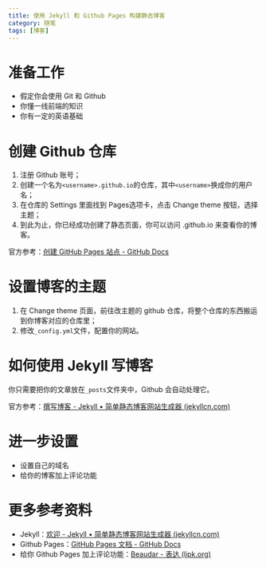 ```yaml
---
title: 使用 Jekyll 和 Github Pages 构建静态博客
category: 随笔
tags: [博客]
---
```


# 准备工作

- 假定你会使用 Git 和 Github
- 你懂一线前端的知识
- 你有一定的英语基础

# 创建 Github 仓库

1. 注册 Github 账号；
2. 创建一个名为`<username>.github.io`的仓库，其中`<username>`换成你的用户名；
3. 在仓库的 Settings 里面找到 Pages选项卡，点击 Change theme 按钮，选择主题；
4. 到此为止，你已经成功创建了静态页面，你可以访问 <username>.github.io 来查看你的博客。

官方参考：[创建 GitHub Pages 站点 - GitHub Docs](https://docs.github.com/cn/pages/getting-started-with-github-pages/creating-a-github-pages-site)

# 设置博客的主题

1. 在 Change theme 页面，前往改主题的 github 仓库，将整个仓库的东西搬运到你博客对应的仓库里；
2. 修改`_config.yml`文件，配置你的网站。

# 如何使用 Jekyll 写博客

你只需要把你的文章放在`_posts`文件夹中，Github 会自动处理它。

官方参考：[撰写博客 - Jekyll • 简单静态博客网站生成器 (jekyllcn.com)](http://jekyllcn.com/docs/posts/)

# 进一步设置

- 设置自己的域名
- 给你的博客加上评论功能

# 更多参考资料

- Jekyll：[欢迎 - Jekyll • 简单静态博客网站生成器 (jekyllcn.com)](http://jekyllcn.com/docs/home/)
- Github Pages：[GitHub Pages 文档 - GitHub Docs](https://docs.github.com/cn/pages)
- 给你 Github Pages 加上评论功能：[Beaudar - 表达 (lipk.org)](https://beaudar.lipk.org/)